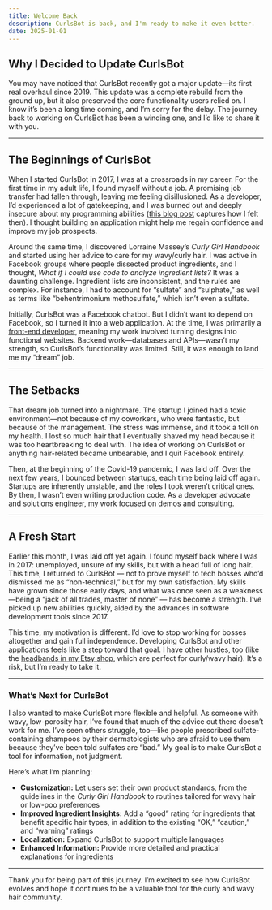```yaml
---
title: Welcome Back
description: CurlsBot is back, and I'm ready to make it even better.
date: 2025-01-01
---
```


## Why I Decided to Update CurlsBot

You may have noticed that CurlsBot recently got a major update—its first real overhaul since 2019. This update was a complete rebuild from the ground up, but it also preserved the core functionality users relied on. I know it’s been a long time coming, and I’m sorry for the delay. The journey back to working on CurlsBot has been a winding one, and I’d like to share it with you.

---

## The Beginnings of CurlsBot

When I started CurlsBot in 2017, I was at a crossroads in my career. For the first time in my adult life, I found myself without a job. A promising job transfer had fallen through, leaving me feeling disillusioned. As a developer, I’d experienced a lot of gatekeeping, and I was burned out and deeply insecure about my programming abilities ([this blog post](https://medium.com/@melissamcewen/i-just-dont-want-to-be-a-software-developer-anymore-a371422069a1) captures how I felt then). I thought building an application might help me regain confidence and improve my job prospects.

Around the same time, I discovered Lorraine Massey’s *Curly Girl Handbook* and started using her advice to care for my wavy/curly hair. I was active in Facebook groups where people dissected product ingredients, and I thought, *What if I could use code to analyze ingredient lists?* It was a daunting challenge. Ingredient lists are inconsistent, and the rules are complex. For instance, I had to account for “sulfate” and “sulphate,” as well as terms like “behentrimonium methosulfate,” which isn’t even a sulfate.

Initially, CurlsBot was a Facebook chatbot. But I didn’t want to depend on Facebook, so I turned it into a web application. At the time, I was primarily a [front-end developer](https://medium.com/@melissamcewen/is-frontend-development-sexist-220040c952b1), meaning my work involved turning designs into functional websites. Backend work—databases and APIs—wasn’t my strength, so CurlsBot’s functionality was limited. Still, it was enough to land me my “dream” job.

---

## The Setbacks

That dream job turned into a nightmare. The startup I joined had a toxic environment—not because of my coworkers, who were fantastic, but because of the management. The stress was immense, and it took a toll on my health. I lost so much hair that I eventually shaved my head because it was too heartbreaking to deal with. The idea of working on CurlsBot or anything hair-related became unbearable, and I quit Facebook entirely.

Then, at the beginning of the Covid-19 pandemic, I was laid off. Over the next few years, I bounced between startups, each time being laid off again. Startups are inherently unstable, and the roles I took weren’t critical ones. By then, I wasn’t even writing production code. As a developer advocate and solutions engineer, my work focused on demos and consulting.

---

## A Fresh Start

Earlier this month, I was laid off yet again. I found myself back where I was in 2017: unemployed, unsure of my skills, but with a head full of long hair. This time, I returned to CurlsBot — not to prove myself to tech bosses who’d dismissed me as “non-technical,” but for my own satisfaction. My skills have grown since those early days, and what was once seen as a weakness—being a “jack of all trades, master of none” — has become a strength. I’ve picked up new abilities quickly, aided by the advances in software development tools since 2017.

This time, my motivation is different. I’d love to stop working for bosses altogether and gain full independence. Developing CurlsBot and other applications feels like a step toward that goal. I have other hustles, too (like the [headbands in my Etsy shop](https://www.etsy.com/shop/EldritchSalvage/), which are perfect for curly/wavy hair). It’s a risk, but I’m ready to take it.

---

### What’s Next for CurlsBot

I also wanted to make CurlsBot more flexible and helpful. As someone with wavy, low-porosity hair, I’ve found that much of the advice out there doesn’t work for me. I’ve seen others struggle, too—like people prescribed sulfate-containing shampoos by their dermatologists who are afraid to use them because they’ve been told sulfates are “bad.” My goal is to make CurlsBot a tool for information, not judgment.

Here’s what I’m planning:

- **Customization:** Let users set their own product standards, from the guidelines in the *Curly Girl Handbook* to routines tailored for wavy hair or low-poo preferences
- **Improved Ingredient Insights:** Add a “good” rating for ingredients that benefit specific hair types, in addition to the existing “OK,” “caution,” and “warning” ratings
- **Localization:** Expand CurlsBot to support multiple languages
- **Enhanced Information:** Provide more detailed and practical explanations for ingredients

---

Thank you for being part of this journey. I’m excited to see how CurlsBot evolves and hope it continues to be a valuable tool for the curly and wavy hair community.

